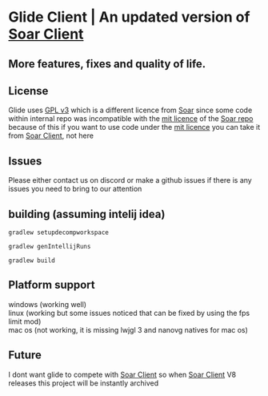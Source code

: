 # Glide Client | An updated version of [Soar Client](https://github.com/Soar-Client/Legacy-SoarClient)
## More features, fixes and quality of life.
## License 
Glide uses [GPL v3](https://github.com/GlideClient/client/blob/main/LICENSE) which is a different licence from [Soar](https://github.com/Soar-Client/Legacy-SoarClient) since some code within internal repo was incompatible with the [mit licence](https://github.com/Soar-Client/Legacy-SoarClient/blob/main/LICENSE) of the [Soar repo](https://github.com/Soar-Client/Legacy-SoarClient) because of this if you want to use code under the [mit licence](https://github.com/Soar-Client/Legacy-SoarClient/blob/main/LICENSE) you can take it from [Soar Client](https://github.com/Soar-Client/Legacy-SoarClient), not here

## Issues
Please either contact us on discord or make a github issues if there is any issues you need to bring to our attention

## building (assuming intelij idea)
```
gradlew setupdecompworkspace
```
```
gradlew genIntellijRuns
```
```
gradlew build
```

## Platform support
windows (working well) <br>
linux (working but some issues noticed that can be fixed by using the fps limit mod) <br>
mac os (not working, it is missing lwjgl 3 and nanovg natives for mac os)

## Future
I dont want glide to compete with [Soar Client](https://github.com/Soar-Client/Legacy-SoarClient) so when [Soar Client](https://github.com/Soar-Client/Legacy-SoarClient) V8 releases this project will be instantly archived 





